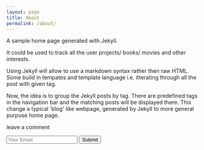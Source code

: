 ```yaml
---
layout: page
title: About
permalink: /about/
---
```



A sample home page generated with Jekyll.

It could be used to track all the user projects/ books/ movies and other
interests.

Using Jekyll will allow to use a markdown syntax rather then raw HTML. Some
build in tempates and template language i.e. itterating through all the post
with given tag. 

Now, the idea is to group the Jekyll posts by tag. There are predefined tags in
the navigation bar and the matching posts will be displayed there. This change
a typical 'blog' like webpage, generated by Jekyll to more general purpuse home
page.

<p> leave a comment </p>
<form accept-charset="UTF-8" action="https://formkeep.com/f/ea589bcfcae9" method="POST">
<input type="hidden" name="utf8" value="✓">
<input type="email" name="email" placeholder="Your Email">
<button type="submit">Submit</button>
</form>
